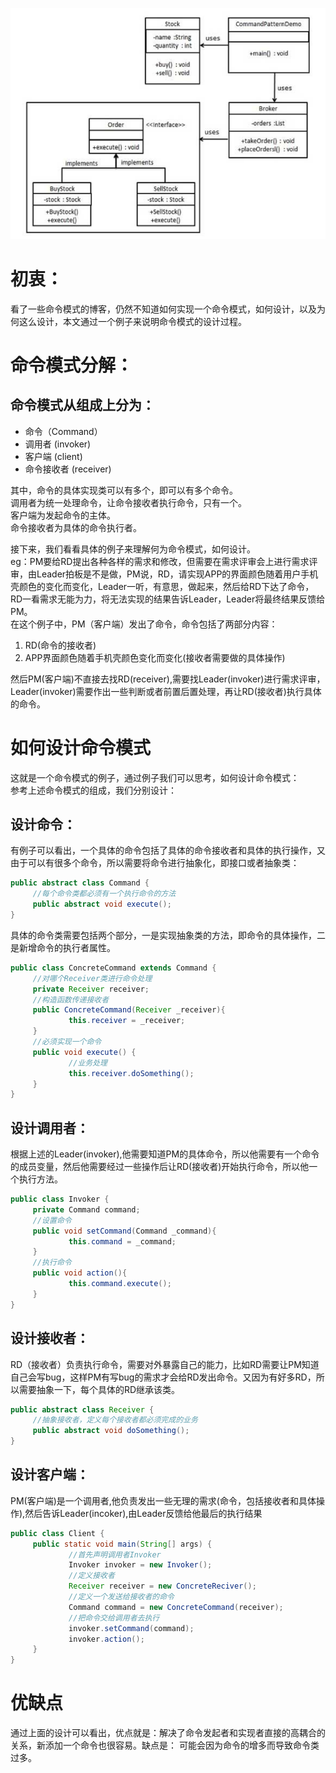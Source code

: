 ![命令模式UML](https://github.com/cuiyaocool/DesignPattern/blob/master/static/%E5%91%BD%E4%BB%A4%E6%A8%A1%E5%BC%8FUML.png)

# 初衷：
看了一些命令模式的博客，仍然不知道如何实现一个命令模式，如何设计，以及为何这么设计，本文通过一个例子来说明命令模式的设计过程。

# 命令模式分解：
## 命令模式从组成上分为：
- 命令（Command）
- 调用者 (invoker)
- 客户端 (client)
- 命令接收者 (receiver)

其中，命令的具体实现类可以有多个，即可以有多个命令。   
调用者为统一处理命令，让命令接收者执行命令，只有一个。  
客户端为发起命令的主体。  
命令接收者为具体的命令执行者。  

接下来，我们看看具体的例子来理解何为命令模式，如何设计。  
eg：PM要给RD提出各种各样的需求和修改，但需要在需求评审会上进行需求评审，由Leader拍板是不是做，PM说，RD，请实现APP的界面颜色随着用户手机壳颜色的变化而变化，Leader一听，有意思，做起来，然后给RD下达了命令，RD一看需求无能为力，将无法实现的结果告诉Leader，Leader将最终结果反馈给PM。  
在这个例子中，PM（客户端）发出了命令，命令包括了两部分内容：  
1. RD(命令的接收者)
2. APP界面颜色随着手机壳颜色变化而变化(接收者需要做的具体操作)  

然后PM(客户端)不直接去找RD(receiver),需要找Leader(invoker)进行需求评审，Leader(invoker)需要作出一些判断或者前置后置处理，再让RD(接收者)执行具体的命令。

# 如何设计命令模式
这就是一个命令模式的例子，通过例子我们可以思考，如何设计命令模式：  
参考上述命令模式的组成，我们分别设计：  
## 设计命令：  
有例子可以看出，一个具体的命令包括了具体的命令接收者和具体的执行操作，又由于可以有很多个命令，所以需要将命令进行抽象化，即接口或者抽象类：
```java
public abstract class Command {
     //每个命令类都必须有一个执行命令的方法
     public abstract void execute();
}
```
具体的命令类需要包括两个部分，一是实现抽象类的方法，即命令的具体操作，二是新增命令的执行者属性。
```java
public class ConcreteCommand extends Command {
     //对哪个Receiver类进行命令处理
     private Receiver receiver; 
     //构造函数传递接收者
     public ConcreteCommand(Receiver _receiver){
             this.receiver = _receiver;
     }
     //必须实现一个命令
     public void execute() {
             //业务处理
             this.receiver.doSomething();
     }
}
```
## 设计调用者：  
根据上述的Leader(invoker),他需要知道PM的具体命令，所以他需要有一个命令的成员变量，然后他需要经过一些操作后让RD(接收者)开始执行命令，所以他一个执行方法。
```java
public class Invoker {
     private Command command;
     //设置命令
     public void setCommand(Command _command){
             this.command = _command;
     }
     //执行命令
     public void action(){
             this.command.execute();
     }
}
```
## 设计接收者：  
RD（接收者）负责执行命令，需要对外暴露自己的能力，比如RD需要让PM知道自己会写bug，这样PM有写bug的需求才会给RD发出命令。又因为有好多RD，所以需要抽象一下，每个具体的RD继承该类。
```java
public abstract class Receiver {
     //抽象接收者，定义每个接收者都必须完成的业务
     public abstract void doSomething();
}
```

## 设计客户端：  
PM(客户端)是一个调用者,他负责发出一些无理的需求(命令，包括接收者和具体操作),然后告诉Leader(incoker),由Leader反馈给他最后的执行结果  
```java
public class Client {
     public static void main(String[] args) {
             //首先声明调用者Invoker
             Invoker invoker = new Invoker();
             //定义接收者
             Receiver receiver = new ConcreteReciver();
             //定义一个发送给接收者的命令
             Command command = new ConcreteCommand(receiver);
             //把命令交给调用者去执行
             invoker.setCommand(command);
             invoker.action();
     }
}
```

# 优缺点
通过上面的设计可以看出，优点就是：解决了命令发起者和实现者直接的高耦合的关系，新添加一个命令也很容易。缺点是： 可能会因为命令的增多而导致命令类过多。 

